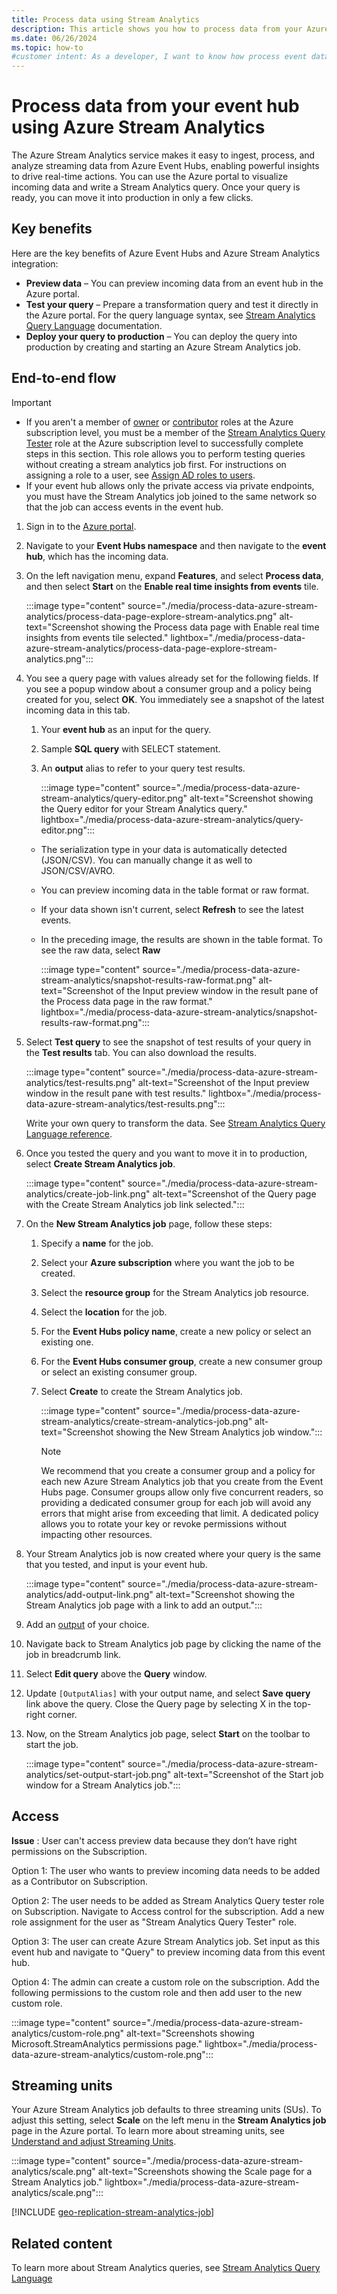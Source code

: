 ```yaml
---
title: Process data using Stream Analytics
description: This article shows you how to process data from your Azure event hub using an Azure Stream Analytics job. 
ms.date: 06/26/2024
ms.topic: how-to
#customer intent: As a developer, I want to know how process event data in an event hub using an Azure Stream Analytics job. 
---
```



# Process data from your event hub using Azure Stream Analytics 
The Azure Stream Analytics service makes it easy to ingest, process, and analyze streaming data from Azure Event Hubs, enabling powerful insights to drive real-time actions. You can use the Azure portal to visualize incoming data and write a Stream Analytics query. Once your query is ready, you can move it into production in only a few clicks. 

## Key benefits
Here are the key benefits of Azure Event Hubs and Azure Stream Analytics integration: 

- **Preview data** – You can preview incoming data from an event hub in the Azure portal.
- **Test your query** – Prepare a transformation query and test it directly in the Azure portal. For the query language syntax, see [Stream Analytics Query Language](/stream-analytics-query/built-in-functions-azure-stream-analytics) documentation.
- **Deploy your query to production** – You can deploy the query into production by creating and starting an Azure Stream Analytics job.

## End-to-end flow

> [!IMPORTANT]
> - If you aren't a member of [owner](../role-based-access-control/built-in-roles.md#owner) or [contributor](../role-based-access-control/built-in-roles.md#contributor) roles at the Azure subscription level, you must be a member of the [Stream Analytics Query Tester](../role-based-access-control/built-in-roles.md#stream-analytics-query-tester) role at the Azure subscription level to successfully complete steps in this section. This role allows you to perform testing queries without creating a stream analytics job first. For instructions on assigning a role to a user, see [Assign AD roles to users](../active-directory/roles/manage-roles-portal.md).
> - If your event hub allows only the private access via private endpoints, you must have the Stream Analytics job joined to the same network so that the job can access events in the event hub. 

1. Sign in to the [Azure portal](https://portal.azure.com).
1. Navigate to your **Event Hubs namespace** and then navigate to the **event hub**, which has the incoming data. 
1. On the left navigation menu, expand **Features**, and select **Process data**, and then select **Start** on the **Enable real time insights from events** tile. 

    :::image type="content" source="./media/process-data-azure-stream-analytics/process-data-page-explore-stream-analytics.png" alt-text="Screenshot showing the Process data page with Enable real time insights from events tile selected." lightbox="./media/process-data-azure-stream-analytics/process-data-page-explore-stream-analytics.png":::
1. You see a query page with values already set for the following fields. If you see a popup window about a consumer group and a policy being created for you, select **OK**. You immediately see a snapshot of the latest incoming data in this tab.
    1. Your **event hub** as an input for the query.
    1. Sample **SQL query** with SELECT statement. 
    1. An **output** alias to refer to your query test results. 

        :::image type="content" source="./media/process-data-azure-stream-analytics/query-editor.png" alt-text="Screenshot showing the Query editor for your Stream Analytics query." lightbox="./media/process-data-azure-stream-analytics/query-editor.png":::        

    - The serialization type in your data is automatically detected (JSON/CSV). You can manually change it as well to JSON/CSV/AVRO.
    - You can preview incoming data in the table format or raw format. 
    - If your data shown isn't current, select **Refresh** to see the latest events. 
    - In the preceding image, the results are shown in the table format. To see the raw data, select **Raw** 
    
        :::image type="content" source="./media/process-data-azure-stream-analytics/snapshot-results-raw-format.png" alt-text="Screenshot of the Input preview window in the result pane of the Process data page in the raw format." lightbox="./media/process-data-azure-stream-analytics/snapshot-results-raw-format.png":::
1. Select **Test query** to see the snapshot of test results of your query in the **Test results** tab. You can also download the results.

    :::image type="content" source="./media/process-data-azure-stream-analytics/test-results.png" alt-text="Screenshot of the Input preview window in the result pane with test results." lightbox="./media/process-data-azure-stream-analytics/test-results.png":::

    Write your own query to transform the data. See [Stream Analytics Query Language reference](/stream-analytics-query/stream-analytics-query-language-reference).
1. Once you tested the query and you want to move it in to production, select **Create Stream Analytics job**. 

    :::image type="content" source="./media/process-data-azure-stream-analytics/create-job-link.png" alt-text="Screenshot of the Query page with the Create Stream Analytics job link selected.":::
1. On the **New Stream Analytics job** page, follow these steps: 
    1. Specify a **name** for the job.
    1. Select your **Azure subscription** where you want the job to be created.
    1. Select the **resource group** for the Stream Analytics job resource.
    1. Select the **location** for the job.
    1. For the **Event Hubs policy name**, create a new policy or select an existing one.
    1. For the **Event Hubs consumer group**, create a new consumer group or select an existing consumer group.
    1. Select **Create** to create the Stream Analytics job. 

        :::image type="content" source="./media/process-data-azure-stream-analytics/create-stream-analytics-job.png" alt-text="Screenshot showing the New Stream Analytics job window.":::

        > [!NOTE] 
        >  We recommend that you create a consumer group and a policy for each new Azure Stream Analytics job that you create from the Event Hubs page. Consumer groups allow only five concurrent readers, so providing a dedicated consumer group for each job will avoid any errors that might arise from exceeding that limit. A dedicated policy allows you to rotate your key or revoke permissions without impacting other resources. 
1. Your Stream Analytics job is now created where your query is the same that you tested, and input is your event hub. 

    :::image type="content" source="./media/process-data-azure-stream-analytics/add-output-link.png" alt-text="Screenshot showing the Stream Analytics job page with a link to add an output.":::    
9.	Add an [output](../stream-analytics/stream-analytics-define-outputs.md) of your choice. 
1. Navigate back to Stream Analytics job page by clicking the name of the job in breadcrumb link. 
1. Select **Edit query** above the **Query** window.
1. Update `[OutputAlias]` with your output name, and select **Save query** link above the query. Close the Query page by selecting X in the top-right corner.  
1. Now, on the Stream Analytics job page, select **Start** on the toolbar to start the job.

    :::image type="content" source="./media/process-data-azure-stream-analytics/set-output-start-job.png" alt-text="Screenshot of the Start job window for a Stream Analytics job.":::


## Access
**Issue** : User can't access preview data because they don’t have right permissions on the Subscription.

Option 1: The user who wants to preview incoming data needs to be added as a Contributor on Subscription.

Option 2: The user needs to be added as Stream Analytics Query tester role on Subscription. Navigate to Access control for the subscription. Add a new role assignment for the user as "Stream Analytics Query Tester" role.

Option 3: The user can create Azure Stream Analytics job. Set input as this event hub and navigate to "Query" to preview incoming data from this event hub.

Option 4: The admin can create a custom role on the subscription. Add the following permissions to the custom role and then add user to the new custom role.

:::image type="content" source="./media/process-data-azure-stream-analytics/custom-role.png" alt-text="Screenshots showing Microsoft.StreamAnalytics permissions page." lightbox="./media/process-data-azure-stream-analytics/custom-role.png":::


## Streaming units
Your Azure Stream Analytics job defaults to three streaming units (SUs). To adjust this setting, select **Scale** on the left menu in the **Stream Analytics job** page in the Azure portal. To learn more about streaming units, see [Understand and adjust Streaming Units](../stream-analytics/stream-analytics-streaming-unit-consumption.md).


:::image type="content" source="./media/process-data-azure-stream-analytics/scale.png" alt-text="Screenshots showing the Scale page for a Stream Analytics job." lightbox="./media/process-data-azure-stream-analytics/scale.png":::

[!INCLUDE [geo-replication-stream-analytics-job](../stream-analytics/includes/geo-replication-stream-analytics-job.md)]

## Related content
To learn more about Stream Analytics queries, see [Stream Analytics Query Language](/stream-analytics-query/built-in-functions-azure-stream-analytics)
